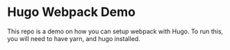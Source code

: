 # Hugo Webpack Demo

This repo is a demo on how you can setup webpack with Hugo.
To run this, you will need to have yarn, and hugo installed.